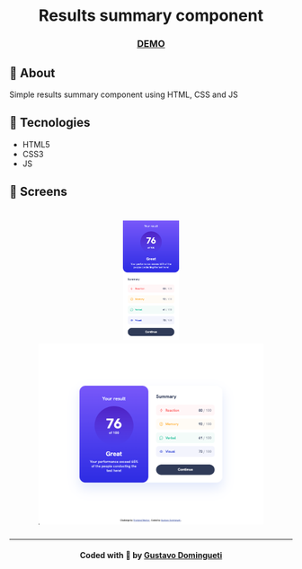 <h1 align="center">
  Results summary component
</h1>

<h3 align="center">
  <a
    href="https://dominguetigs.github.io/frontend-mentor-challenges/challenges/results-summary-component/src/index.html"
    target="_blank"
  >DEMO</a>
</h3>

## :bookmark: About

Simple results summary component using HTML, CSS and JS

## :rocket: Tecnologies

- HTML5
- CSS3
- JS

<a id="screens"></a>

## :iphone: Screens

<h1 align="center">
  <img alt="Results summary component (Mobile)" title="#results-summary-component-mobile" src=".github/results-summary-component-mobile.png" width="100px">
  <img alt="Results summary component (Desktop)" title="#results-summary-component-desktop" src=".github/results-summary-component-desktop.png" width="400px">
</h1>

---

<h4 align="center">
    Coded with 💙 by <a
      href="https://www.linkedin.com/in/dominguetigs/"
      target="_blank"
    >Gustavo Domingueti</a>
</h4>
